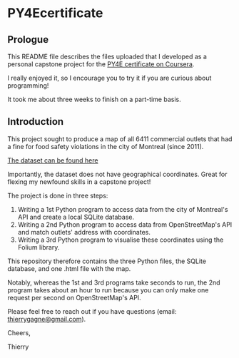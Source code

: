 # PY4Ecertificate

## Prologue

This README file describes the files uploaded that I developed as a personal capstone project for the [PY4E certificate on Coursera](https://www.coursera.org/specializations/python).

I really enjoyed it, so I encourage you to try it if you are curious about programming! 

It took me about three weeks to finish on a part-time basis.

## Introduction

This project sought to produce a map of all 6411 commercial outlets that had a fine for food safety violations in the city of Montreal (since 2011).

[The dataset can be found here](https://www.donneesquebec.ca/recherche/dataset/vmtl-inspection-aliments-contrevenants/resource/7f939a08-be8a-45e1-b208-d8744dca8fc6)

Importantly, the dataset does not have geographical coordinates. Great for flexing my newfound skills in a capstone project!

The project is done in three steps:

1. Writing a 1st Python program to access data from the city of Montreal's API and create a local SQLite database.
2. Writing a 2nd Python program to access data from OpenStreetMap's API and match outlets' address with coordinates.
3. Writing a 3rd Python program to visualise these coordinates using the Folium library.

This repository therefore contains the three Python files, the SQLite database, and one .html file with the map.

Notably, whereas the 1st and 3rd programs take seconds to run, the 2nd program takes about an hour to run because you can only make one request per second on OpenStreetMap's API.

Please feel free to reach out if you have questions (email: thierrygagne@gmail.com).

Cheers,

Thierry



